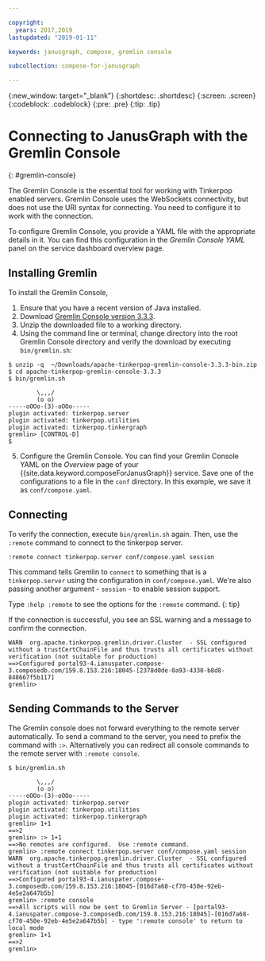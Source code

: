 ```yaml
---

copyright:
  years: 2017,2019
lastupdated: "2019-01-11"

keywords: janusgraph, compose, gremlin console

subcollection: compose-for-janusgraph

---
```


{:new_window: target="_blank"}
{:shortdesc: .shortdesc}
{:screen: .screen}
{:codeblock: .codeblock}
{:pre: .pre}
{:tip: .tip}

# Connecting to JanusGraph with the Gremlin Console
{: #gremlin-console}

The Gremlin Console is the essential tool for working with Tinkerpop enabled servers. Gremlin Console uses the WebSockets connectivity, but does not use the URI syntax for connecting. You need to configure it to work with the connection.

To configure Gremlin Console, you provide a YAML file with the appropriate details in it. You can find this configuration in the _Gremlin Console YAML_ panel on the service dashboard overview page.

## Installing Gremlin

To install the Gremlin Console,

1. Ensure that you have a recent version of Java installed.
2. Download [Gremlin Console version 3.3.3](https://archive.apache.org/dist/tinkerpop/3.3.3/apache-tinkerpop-gremlin-console-3.3.3-bin.zip).
3. Unzip the downloaded file to a working directory.
4. Using the command line or terminal, change directory into the root Gremlin Console directory and verify the download by executing `bin/gremlin.sh`:

  ```text
  $ unzip -q  ~/Downloads/apache-tinkerpop-gremlin-console-3.3.3-bin.zip
  $ cd apache-tinkerpop-gremlin-console-3.3.3
  $ bin/gremlin.sh

          \,,,/
          (o o)
  -----oOOo-(3)-oOOo-----
  plugin activated: tinkerpop.server
  plugin activated: tinkerpop.utilities
  plugin activated: tinkerpop.tinkergraph
  gremlin> [CONTROL-D]                                                             $

  ```

5. Configure the Gremlin Console. You can find your Gremlin Console YAML on the *Overview* page of your {{site.data.keyword.composeForJanusGraph}} service. Save one of the configurations to a file in the `conf` directory. In this example, we save it as `conf/compose.yaml`.
 
## Connecting

To verify the connection, execute `bin/gremlin.sh` again. Then, use the `:remote` command to connect to the tinkerpop server.

```text
:remote connect tinkerpop.server conf/compose.yaml session
```

This command tells Gremlin to `connect` to something that is a `tinkerpop.server` using the configuration in `conf/compose.yaml`. We're also passing another argument - `session` - to enable session support.

Type `:help :remote` to see the options for the `:remote` command.
{: tip}

If the connection is successful, you see an SSL warning and a message to confirm the connection.

```text
WARN  org.apache.tinkerpop.gremlin.driver.Cluster  - SSL configured without a trustCertChainFile and thus trusts all certificates without verification (not suitable for production)
==>Configured portal93-4.ianuspater.compose-3.composedb.com/159.8.153.216:18045-[2378d0de-0a93-4330-b8d8-848667f5b117]
gremlin>
```

## Sending Commands to the Server

The Gremlin console does not forward everything to the remote server automatically. To send a command to the server, you need to prefix the command with `:>`. Alternatively you can redirect all console commands to the remote server with `:remote console`.

```text
$ bin/gremlin.sh                                                                   

        \,,,/
        (o o)
-----oOOo-(3)-oOOo-----
plugin activated: tinkerpop.server
plugin activated: tinkerpop.utilities
plugin activated: tinkerpop.tinkergraph
gremlin> 1+1
==>2
gremlin> :> 1+1
==>No remotes are configured.  Use :remote command.
gremlin> :remote connect tinkerpop.server conf/compose.yaml session
WARN  org.apache.tinkerpop.gremlin.driver.Cluster  - SSL configured without a trustCertChainFile and thus trusts all certificates without verification (not suitable for production)
==>Configured portal93-4.ianuspater.compose-3.composedb.com/159.8.153.216:18045-[016d7a68-cf70-450e-92eb-4e5e2a647b5b]
gremlin> :remote console
==>All scripts will now be sent to Gremlin Server - [portal93-4.ianuspater.compose-3.composedb.com/159.8.153.216:18045]-[016d7a68-cf70-450e-92eb-4e5e2a647b5b] - type ':remote console' to return to local mode
gremlin> 1+1
==>2
gremlin> 

```